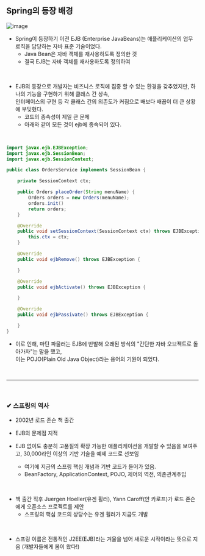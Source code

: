 ## Spring의 등장 배경
![image](https://github.com/yejun95/Today-I-Learned/assets/121341413/f4d32f2e-5781-440f-9d90-8fea9221c9c8)

- Spring이 등장하기 이전 EJB (Enterprise JavaBeans)는 애플리케이션의 업무 로직을 담당하는 자바 표준 기술이었다.
  - Java Bean은 자바 객체를 재사용하도록 정의한 것
  - 결국 EJB는 자바 객체를 재사용하도록 정의하여
<br>

- EJB의 등장으로 개발자는 비즈니스 로직에 집중 할 수 있는 환경을 갖추었지만, 하나의 기능을 구현하기 위해 클래스 간 상속,<br>
인터페이스의 구현 등 각 클래스 간의 의존도가 커짐으로 배보다 배꼽이 더 큰 상황에 부딪혔다.
  - 코드의 종속성이 제일 큰 문제
  - 아래와 같이 모든 것이 ejb에 종속되어 있다. 
<br>

```java
import javax.ejb.EJBException;
import javax.ejb.SessionBean;
import javax.ejb.SessionContext;

public class OrdersService implements SessionBean {

    private SessionContext ctx;

    public Orders placeOrder(String menuName) {
        Orders orders = new Orders(menuName);
        orders.init()
        return orders;
    }

    @Override
    public void setSessionContext(SessionContext ctx) throws EJBException {
        this.ctx = ctx;
    }

    @Override
    public void ejbRemove() throws EJBException {

    }

    @Override
    public void ejbActivate() throws EJBException {

    }

    @Override
    public void ejbPassivate() throws EJBException {

    }
}
```

- 이로 인해, 마틴 파울러는 EJB에 반발해 오래된 방식의 "간단한 자바 오브젝트로 돌아가자"는 말을 했고,<br>
이는 POJO(Plain Old Java Object)라는 용어의 기원이 되었다.
<br>
<hr>
<br>

### ✔ 스프링의 역사
- 2002년 로드 존슨 책 출간

- EJB의 문제점 지적

- EJB 없이도 충분히 고품질의 확장 가능한 애플리케이션을 개발할 수 있음을 보여주고, 30,000라인 이상의 기반 기술을 예제 코드로 선보임
  - 여기에 지금의 스프링 핵심 개념과 기반 코드가 들어가 있음.
  - BeanFactory, ApplicationContext, POJO, 제어의 역전, 의존관계주입
<br>

- 책 출간 직후 Juergen Hoeller(유겐 휠러), Yann Caroff(얀 카로프)가 로드 존슨에게 오픈소스 프로젝트를 제안
  - 스프링의 핵심 코드의 상당수는 유겐 휠러가 지금도 개발
<br>

- 스프링 이름은 전통적인 J2EE(EJB)라는 겨울을 넘어 새로운 시작이라는 뜻으로 지음 (개발자들에게 봄이 왔다!)
